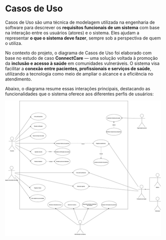 # Casos de Uso

Casos de Uso são uma técnica de modelagem utilizada na engenharia de software para descrever os **requisitos funcionais de um sistema** com base na interação entre os usuários (atores) e o sistema. Eles ajudam a representar **o que o sistema deve fazer**, sempre sob a perspectiva de quem o utiliza.

No contexto do projeto, o diagrama de Casos de Uso foi elaborado com base no estudo de caso **ConnectCare** — uma solução voltada à promoção da **inclusão e acesso à saúde** em comunidades vulneráveis. O sistema visa facilitar a **conexão entre pacientes, profissionais e serviços de saúde**, utilizando a tecnologia como meio de ampliar o alcance e a eficiência no atendimento.

Abaixo, o diagrama resume essas interações principais, destacando as funcionalidades que o sistema oferece aos diferentes perfis de usuários:


![Diagrama de Casos de Uso](docs/docs/assets/casosdeuso.jpg)
